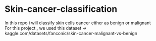 # Skin-cancer-classification
In this repo i will classify skin cells cancer either as benign or malignant </br>
For this project , we used this dataset -> kaggle.com/datasets/fanconic/skin-cancer-malignant-vs-benign
